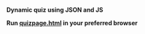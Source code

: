 **Dynamic quiz using JSON and JS**

**Run [quizpage.html](https://github.com/Avi-141/SRIP2019-B1/blob/master/DynamicQUIZ/DynamicQUIZwithtimer/quizpage.html) in your preferred browser**
